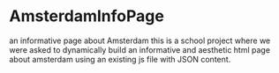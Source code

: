 # AmsterdamInfoPage
 an informative page about Amsterdam 
this is a school project where we were asked to dynamically build an informative and aesthetic html page about amsterdam using an existing js file with JSON content.
